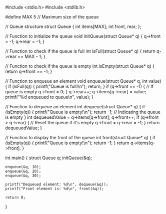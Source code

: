#include <stdio.h>
#include <stdlib.h>

#define MAX 5  // Maximum size of the queue

// Queue structure
struct Queue {
    int items[MAX];
    int front, rear;
};

// Function to initialize the queue
void initQueue(struct Queue* q) {
    q->front = -1;
    q->rear = -1;
}

// Function to check if the queue is full
int isFull(struct Queue* q) {
    return q->rear == MAX - 1;
}

// Function to check if the queue is empty
int isEmpty(struct Queue* q) {
    return q->front == -1;
}

// Function to enqueue an element
void enqueue(struct Queue* q, int value) {
    if (isFull(q)) {
        printf("Queue is full!\n");
        return;
    }
    if (q->front == -1) {  // If queue is empty
        q->front = 0;
    }
    q->rear++;
    q->items[q->rear] = value;
    printf("%d enqueued to queue\n", value);
}

// Function to dequeue an element
int dequeue(struct Queue* q) {
    if (isEmpty(q)) {
        printf("Queue is empty!\n");
        return -1;  // Indicating the queue is empty
    }
    int dequeuedValue = q->items[q->front];
    q->front++;
    if (q->front > q->rear) {  // Reset the queue if it's empty
        q->front = q->rear = -1;
    }
    return dequeuedValue;
}

// Function to display the front of the queue
int front(struct Queue* q) {
    if (isEmpty(q)) {
        printf("Queue is empty!\n");
        return -1;
    }
    return q->items[q->front];
}

int main() {
    struct Queue q;
    initQueue(&q);
    
    enqueue(&q, 10);
    enqueue(&q, 20);
    enqueue(&q, 30);
    
    printf("Dequeued element: %d\n", dequeue(&q));
    printf("Front element is: %d\n", front(&q));

    return 0;
}
